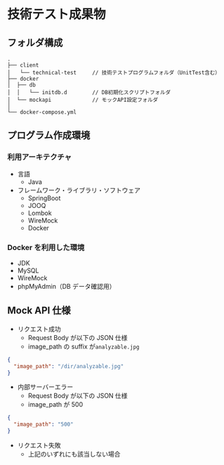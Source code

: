 # 技術テスト成果物

## フォルダ構成

```
.
├── client
│   └── technical-test     // 技術テストプログラムフォルダ（UnitTest含む）
├── docker
│  ├── db
│  │   └── initdb.d        // DB初期化スクリプトフォルダ
│  └── mockapi             // モックAPI設定フォルダ
│
└── docker-compose.yml
```

## プログラム作成環境

### 利用アーキテクチャ

- 言語
  - Java
- フレームワーク・ライブラリ・ソフトウェア
  - SpringBoot
  - JOOQ
  - Lombok
  - WireMock
  - Docker

### Docker を利用した環境

- JDK
- MySQL
- WireMock
- phpMyAdmin（DB データ確認用）

## Mock API 仕様

- リクエスト成功
  - Request Body が以下の JSON 仕様
  - image_path の suffix が`analyzable.jpg`

```JSON
{
  "image_path": "/dir/analyzable.jpg"
}
```

- 内部サーバーエラー
  - Request Body が以下の JSON 仕様
  - image_path が 500

```JSON
{
  "image_path": "500"
}
```

- リクエスト失敗
  - 上記のいずれにも該当しない場合
